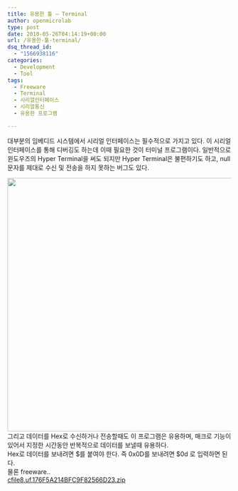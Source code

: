 ```yaml
---
title: 유용한 툴 – Terminal
author: openmicrolab
type: post
date: 2010-05-26T04:14:19+00:00
url: /유용한-툴-terminal/
dsq_thread_id:
  - "1566938116"
categories:
  - Development
  - Tool
tags:
  - Freeware
  - Terminal
  - 시리얼인터페이스
  - 시리얼통신
  - 유용한 프로그램

---
```

대부분의 임베디드 시스템에서 시리얼 인터페이스는 필수적으로 가지고 있다. 이 시리얼 인터페이스를 통해 디버깅도 하는데 이때 필요한 것이 터미널 프로그램이다. 일반적으로 윈도우즈의 Hyper Terminal을 써도 되지만 Hyper Terminal은 불편하기도 하고, null 문자를 제대로 수신 및 전송을 하지 못하는 버그도 있다.

<img src="/images/1/cfile3.uf.1320FF1F4BFC9EF5057204.jpg" class="aligncenter" width="539" 
height="569" alt="" 
filename="Terminal.jpg" filemime="image/jpeg" />  
그리고 데이터를 Hex로 수신하거나 전송할때도 이 프로그램은 유용하며, 매크로 기능이 있어서 지정한 시간동안 반복적으로 데이터를 보낼때 유용하다.  
Hex로 데이터를 보내려면 $를 붙여야 한다. 즉 0x0D를 보내려면 $0d 로 입력하면 된다.  
물론 freeware..  
<a href="/images/1/cfile8.uf.176F5A214BFC9F82566D23.zip" class="aligncenter" filename="Terminal.zip"  filemime="application/zip" /> cfile8.uf.176F5A214BFC9F82566D23.zip</a>